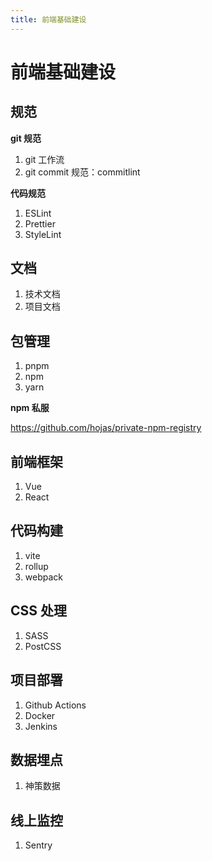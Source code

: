 ```yaml
---
title: 前端基础建设
---
```


# 前端基础建设

## 规范

**git 规范**

1. git 工作流
2. git commit 规范：commitlint

**代码规范**

1. ESLint
2. Prettier
3. StyleLint

## 文档

1. 技术文档
2. 项目文档

## 包管理

1. pnpm
2. npm
3. yarn

**npm 私服**

https://github.com/hojas/private-npm-registry

## 前端框架

1. Vue
2. React

## 代码构建

1. vite
2. rollup
3. webpack

## CSS 处理

1. SASS
2. PostCSS

## 项目部署

1. Github Actions
2. Docker
3. Jenkins

## 数据埋点

1. 神策数据

## 线上监控

1. Sentry
